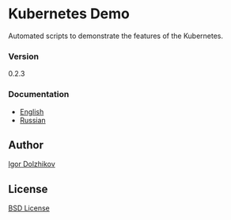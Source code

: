 Kubernetes Demo
===============

Automated scripts to demonstrate the features of the Kubernetes.

### Version

0.2.3

### Documentation

- [English](https://github.com/takama/k8sdemo/blob/master/kubernetes_demo_en.pdf)
- [Russian](https://github.com/takama/k8sdemo/blob/master/kubernetes_demo_ru.pdf)

## Author

[Igor Dolzhikov](https://github.com/takama)

## License

[BSD License](https://github.com/takama/k8sdemo/blob/master/LICENSE)
